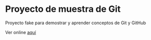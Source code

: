 # Proyecto de muestra de Git

Proyecto fake para demostrar y aprender conceptos de Git y GitHub


Ver online [aquí](https://cac2022c1-fullstackjava-22033.github.io/prueba-git/)
